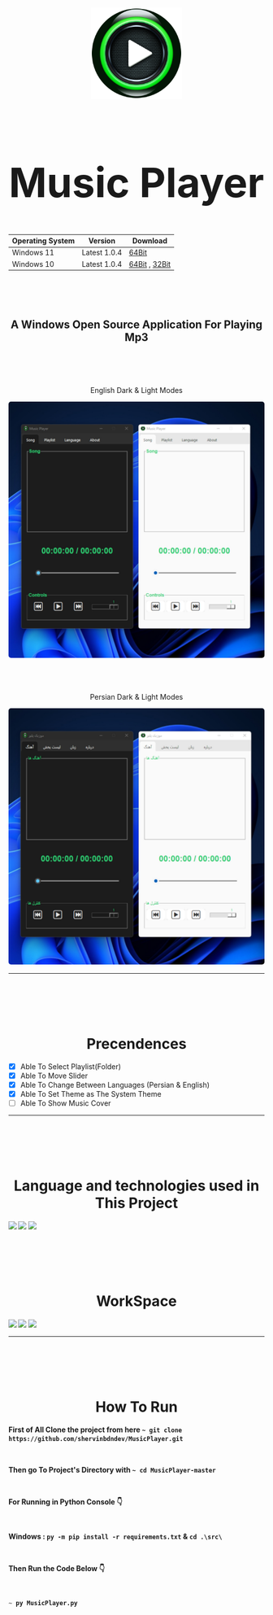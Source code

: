 <div align="center">
  <a href="https://github.com/shervinbdndev/MusicPlayer">
    <img src="https://github.com/shervinbdndev/MusicPlayer/blob/master/src/images/logo.png" alt="Logo" width="180">
  </a>
  <h1 align='center' style="font-size:5rem"><b>Music Player</b></h1>

Operating System  |  Version  |  Download
------------- | ------------- | -------------
Windows 11  | Latest 1.0.4  | [64Bit](https://codeload.github.com/shervinbdndev/MusicPlayer/zip/refs/heads/64-bit)
Windows 10  | Latest 1.0.4  | [64Bit](https://codeload.github.com/shervinbdndev/MusicPlayer/zip/refs/heads/64-bit) , [32Bit](https://codeload.github.com/shervinbdndev/MusicPlayer/zip/refs/heads/32-bit)

</div>
<br><br><br>
<h2 align='center'>
    A Windows Open Source Application For Playing Mp3
</h2>

<br><br><br>
<div align='center'>
    <p>English Dark & Light Modes</p>
    <img style='border-radius:5px' src="https://github.com/shervinbdndev/MusicPlayer/blob/master/view/dle.jpg"></img>
    <br>
    <br><br><br>
    <p>Persian Dark & Light Modes</p>
    <img style='border-radius:5px' src="https://github.com/shervinbdndev/MusicPlayer/blob/master/view/dlp.jpg"></img>
</div>
<hr>

<br><br><br><br>

<h1 align='center'><b>Precendences</b></h1>

- [x] Able To Select Playlist(Folder)
- [x] Able To Move Slider
- [x] Able To Change Between Languages (Persian & English)
- [x] Able To Set Theme as The System Theme
- [ ] Able To Show Music Cover

<hr>
<br><br><br><br>
<h1 align='center'><b>Language and technologies used in This Project</h1>
<img src="https://img.shields.io/badge/Python-14354C?style=for-the-badge&logo=python&logoColor=white"></img>
<img src="https://img.shields.io/badge/Visual_Studio_Code-0078D4?style=for-the-badge&logo=visual%20studio%20code&logoColor=white"></img>
<img src="https://img.shields.io/badge/GitHub-100000?style=for-the-badge&logo=github&logoColor=white"></img>


<br><br><br><br>
<h1 align='center'><b>WorkSpace</h1>
<img src="https://img.shields.io/badge/Intel-Core_i5_10700K-0071C5?style=for-the-badge&logo=intel&logoColor=white"></img>
<img src="https://img.shields.io/badge/NVIDIA-RTX2060 OC-76B900?style=for-the-badge&logo=nvidia&logoColor=white"></img>
<img src="https://img.shields.io/badge/Windows-0078D6?style=for-the-badge&logo=windows&logoColor=white"></img>
<hr>


<br><br><br><br>

<h1 align='center'><b>How To Run</b></h1>

First of All Clone the project from here  ``~ git clone https://github.com/shervinbdndev/MusicPlayer.git``

<br>

Then go To Project's Directory with  ``~ cd MusicPlayer-master``

<br>

For Running in Python Console 👇

<br>

Windows : `` py -m pip install -r requirements.txt `` & `` cd .\src\ ``

<br>

Then Run the Code Below 👇

<br>

```py
~ py MusicPlayer.py
```